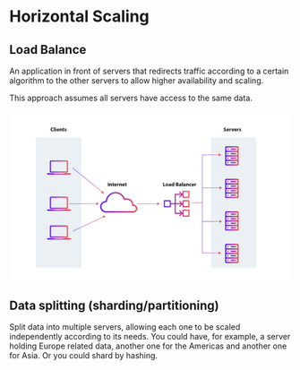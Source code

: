 # Horizontal Scaling

## Load Balance

An application in front of servers that redirects traffic according to a certain algorithm to the other servers to allow higher availability and scaling.

This approach assumes all servers have access to the same data.

![load balancer](load_balancer.png)

## Data splitting (sharding/partitioning)

Split data into multiple servers, allowing each one to be scaled independently according to its needs. You could have, for example, a server holding Europe related data, another one for the Americas and another one for Asia. Or you could shard by hashing.